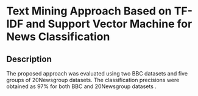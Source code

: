 # Text Mining Approach Based on TF-IDF and Support Vector Machine for News Classification


## Description

The proposed approach was evaluated using two BBC datasets and five groups of 20Newsgroup datasets. 
The classification precisions were obtained as 97%  for both BBC and 20Newsgroup datasets .
